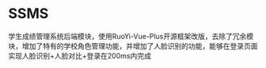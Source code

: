 # SSMS
学生成绩管理系统后端模块，使用RuoYi-Vue-Plus开源框架改版，去除了冗余模块，增加了特有的学校角色管理功能，并增加了人脸识别的功能，能够在登录页面实现人脸识别+人脸对比+登录在200ms内完成
